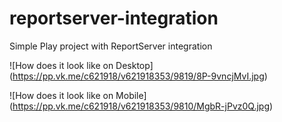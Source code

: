 # reportserver-integration
Simple Play project with ReportServer integration

![How does it look like on Desktop]
(https://pp.vk.me/c621918/v621918353/9819/8P-9vncjMvI.jpg)

![How does it look like on Mobile]
(https://pp.vk.me/c621918/v621918353/9810/MgbR-jPvz0Q.jpg)
